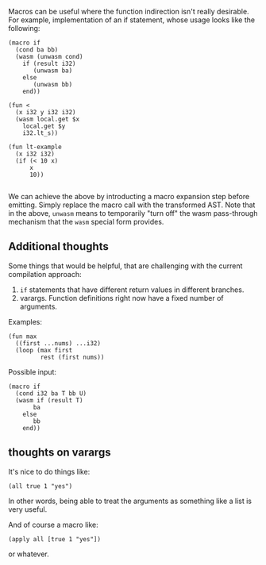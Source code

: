 Macros can be useful where the function indirection isn't really desirable.
For example, implementation of an if statement, whose usage looks like the following:

```
(macro if
  (cond ba bb)
  (wasm (unwasm cond)
  	if (result i32)
  	   (unwasm ba)
	else
	   (unwasm bb)
	end))

(fun <
  (x i32 y i32 i32)
  (wasm local.get $x
  	local.get $y
	i32.lt_s))

(fun lt-example
  (x i32 i32)
  (if (< 10 x)
      x
      10))


```

We can achieve the above by introducting a macro expansion step before emitting. Simply replace the macro call with the transformed AST. Note that in the above, `unwasm` means to temporarily "turn off" the wasm pass-through mechanism that the `wasm` special form provides.

## Additional thoughts

Some things that would be helpful, that are challenging with the current compilation approach:

1. `if` statements that have different return values in different branches.
2. varargs. Function definitions right now have a fixed number of arguments.

Examples:

```
(fun max
  ((first ...nums) ...i32)
  (loop (max first
         rest (first nums))

```

Possible input:

```
(macro if
  (cond i32 ba T bb U)
  (wasm if (result T)
  	   ba
	else
	   bb
	end))
```

## thoughts on varargs

It's nice to do things like:

```
(all true 1 "yes")
```

In other words, being able to treat the arguments as something like a list is very useful.

And of course a macro like:


```
(apply all [true 1 "yes"])
```

or whatever.
